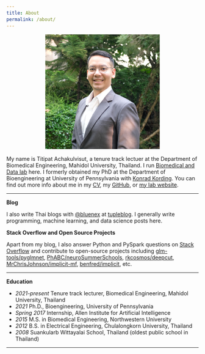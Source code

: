 ```yaml
---
title: About
permalink: /about/
---
```


<figure><center>
  <img width="300" src="/images/titipata.jpg" data-action="zoom"/>
</center></figure>

My name is Titipat Achakulvisut, a tenure track lectuer at the Department of
Biomedical Engineering, Mahidol University, Thailand. I run [Biomedical and Data lab](http://badlab.vercel.app/) here.
I formerly obtained my PhD at the Department of Bioengineering at University of Pennsylvania with [Konrad Kording](http://kordinglab.com/).
You can find out more info about me in my [CV](http://titipata.github.io/images/pdf/Titipat_CV.pdf),
my [GitHub](https://github.com/titipata/), or [my lab website](https://biodatlab.github.io/).

<hr>

**Blog**

I also write Thai blogs with [@bluenex](https://github.com/bluenex) at [tupleblog](http://tupleblog.github.io/).
I generally write programming, machine learning, and data science posts here.

**Stack Overflow and Open Source Projects**

Apart from my blog, I also answer Python and PySpark questions
on [Stack Overflow](http://stackoverflow.com/users/3626961/titipata) and
contribute to open-source projects including [glm-tools/pyglmnet](https://github.com/glm-tools/pyglmnet), [PhABC/neuroSummerSchools](https://github.com/PhABC/neuroSummerSchools),
[rkcosmos/deepcut](https://github.com/rkcosmos/deepcut),
[MrChrisJohnson/implicit-mf](https://github.com/MrChrisJohnson/implicit-mf),
[benfred/implicit](https://github.com/benfred/implicit), etc.

<hr>

**Education**

<ul>
  <li><i>2021-present</i> Tenure track lecturer, Biomedical Engineering, Mahidol University, Thailand</li>
  <li><i>2021</i> Ph.D., Bioengineering, University of Pennsylvania</li>
  <li><i>Spring 2017</i> Internship, Allen Institute for Artificial Intelligence</li>
  <li><i>2015</i> M.S. in Biomedical Engineering, Northwestern University</li>
  <li><i>2012</i> B.S. in Electrical Engineering, Chulalongkorn University, Thailand</li>
  <li><i>2008</i> Suankularb Wittayalai School, Thailand (oldest public school in Thailand) </li>
</ul>

<hr>